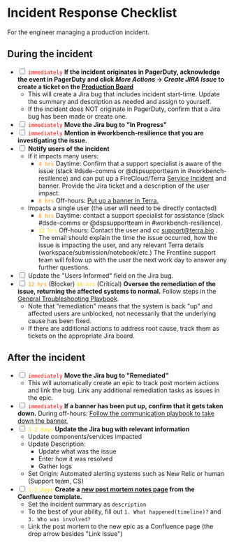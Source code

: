 # Incident Response Checklist
For the engineer managing a production incident.

## During the incident
- <input type='checkbox'> <span style="color:red">`immediately`</span> **If the incident originates in PagerDuty, acknowledge the event in PagerDuty and click *More Actions* -> *Create JIRA Issue* to create a ticket on the [Production Board](https://broadworkbench.atlassian.net/secure/RapidBoard.jspa?rapidView=88&projectKey=PROD)**
    - This will create a Jira bug that includes incident start-time.  Update the summary and description as needed and assign to yourself.
    - If the incident does NOT originate in PagerDuty, confirm that a Jira bug has been made or create one. 
- <input type='checkbox'> <span style="color:red">`immediately`</span> **Move the Jira bug to "In Progress"**
- <input type='checkbox'> <span style="color:red">`immediately`</span> **Mention in #workbench-resilience that you are investigating the issue.** 
- <input type='checkbox'> **Notify users of the incident**
    - If it impacts many users:
        - <span style="color:darkorange">`4 hrs`</span> Daytime: Confirm that a support specialist is aware of the issue (slack #dsde-comms or @dspsupportteam in #workbench-resilience) and can put up a FireCloud/Terra [Service Incident](https://broadinstitute.zendesk.com/hc/en-us/sections/360003692231-Service-Notifications) and banner. Provide the Jira ticket and a description of the user impact.
        - <span style="color:darkorange">`8 hrs`</span> Off-hours: [Put up a banner in Terra.](https://fcprod-jenkins.dsp-techops.broadinstitute.org/job/terra-service-banner)
    - Impacts a single user (the user will need to be directly contacted)
        - <span style="color:darkorange">`8 hrs`</span> Daytime: contact a support specialist for assistance (slack #dsde-comms or @dspsupportteam in #workbench-resilience). 
        - <span style="color:gold">`12 hrs`</span> Off-hours: Contact the user and cc support@terra.bio . The email should explain the time the issue occurred, how the issue is impacting the user, and any relevant Terra details (workspace/submission/notebook/etc.) The Frontline support team will follow up with the user the next work day to answer any further questions.
- <input type='checkbox'> Update the "Users Informed" field on the Jira bug.
- <input type='checkbox'> <span style="color:darkorange">`12 hrs`</span> (Blocker) <span style="color:gold">`48 hrs`</span> (Critical) **Oversee the remediation of the issue, returning the affected systems to normal.**  Follow steps in the [General Troubleshooting Playbook](https://docs.google.com/document/d/1KUdZBrnedzCCYQTNNmUCn_NVgTvfVKby_dyU7Laq5g0/edit#).  
    - Note that "remediation" means that the system is back "up" and affected users are unblocked, not necessarily that the underlying cause has been fixed.
    - If there are additional actions to address root cause, track them as tickets on the appropriate Jira board.

## After the incident
- <input type='checkbox'> <span style="color:red">`immediately`</span> **Move the Jira bug to "Remediated"**
    - This will automatically create an epic to track post mortem actions and link the bug.  Link any additional remediation tasks as issues in the epic. 
- <input type='checkbox'> <span style="color:red">`immediately`</span> **If a banner has been put up, confirm that it gets taken down.** During off-hours: [Follow the communication playbook to take down the banner.](https://docs.google.com/document/d/1E2qSIQECBBS0daWa_VXAOprdV5H_zvirgryTbxbPTDg/edit)
- <input type='checkbox'> <span style="color:gold">`1-2 days`</span> **Update the Jira bug with relevant information**
    - Update components/services impacted
    - Update Description:
        - Update what was the issue
        - Enter how it was resolved
        - Gather logs
    - Set Origin: Automated alerting systems such as New Relic or human (Support team, CS)
- <input type='checkbox'> <span style="color:gold">`1-2 days`</span> **Create a [new post mortem notes page](https://broadworkbench.atlassian.net/wiki/spaces/AP/pages/702021656/Post+Mortems) from the Confluence template.**
    - Set the incident summary as `description`
    - To the best of your ability, fill out `1. What happened(timeline)?` and `3. Who was involved?`
    - Link the post mortem to the new epic as a Confluence page (the drop arrow besides "Link Issue")

